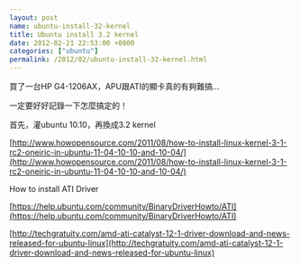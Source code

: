 ```yaml
---  
layout: post  
name: ubuntu-install-32-kernel  
title: Ubuntu install 3.2 kernel  
date: 2012-02-21 22:53:00 +0800  
categories: ["ubuntu"]  
permalink: /2012/02/ubuntu-install-32-kernel.html  
---  
```

買了一台HP G4-1206AX，APU跟ATI的顯卡真的有夠難搞...  
    
一定要好好記錄一下怎麼搞定的！  
    
首先，灌ubuntu 10.10，再換成3.2 kernel  
    
[http://www.howopensource.com/2011/08/how-to-install-linux-kernel-3-1-rc2-oneiric-in-ubuntu-11-04-10-10-and-10-04/](http://www.howopensource.com/2011/08/how-to-install-linux-kernel-3-1-rc2-oneiric-in-ubuntu-11-04-10-10-and-10-04/)  
    
How to install ATI Driver  
    
[https://help.ubuntu.com/community/BinaryDriverHowto/ATI](https://help.ubuntu.com/community/BinaryDriverHowto/ATI)  
    
[http://techgratuity.com/amd-ati-catalyst-12-1-driver-download-and-news-released-for-ubuntu-linux](http://techgratuity.com/amd-ati-catalyst-12-1-driver-download-and-news-released-for-ubuntu-linux)
